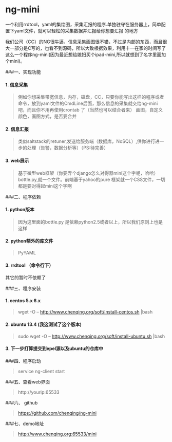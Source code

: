 ng-mini
=======

一个利用rrdtool，yaml的集绘图，采集汇报的程序.单独驻守在服务器上，简单配置下yaml文件，就可以轻松的采集数据并汇报给你想要汇报
的地方

我们公司（CC）的NG很牛逼，信息采集画图很不错，不过是内部的东西，而且很大一部分是C写的，也看不到源码，所以大致根据效果，利用十一在家的时间写了这么一个程序ng-mini(因为最近想给媳妇买个ipad-mini,所以就想到了名字里面加个mini)。

###一、实现功能


#### 1. 信息采集
> 例如你想采集带宽信息，内存，磁盘，CC，只要你能写出这样的程序或者命令，放到yaml文件的CmdLine后面，那么信息的采集就交给ng-mini 吧，而且你不用再使用crontab 了（当然也可以结合者来）
> 画图，自定义颜色，画图方式，是否要合并

#### 2. 信息汇报
> 类似saltstack的retuner,发送给服务端（数据库，NoSQL）,供你进行进一步的处理（告警，数据分析等）（PS:待完善）
 
#### 3. web展示
> 基于微型web框架（你要弄个django怎么对得器mini这个字呢，哈哈）bottle.py,就一个文件。前端基于yahoo的pure 框架就一个CSS文件，一切都是要对得起mini这个字啊

###二、程序依赖


#### 1. python版本

> 因为这里面的bottle.py 是依赖python2.5或者以上，所以我们原则上也是这样

#### 2. python额外的库文件

> PyYAML

#### 3. rrdtool （命令行下）

 其它的暂时不依赖了

###三、程序安装

#### 1. centos 5.x 6.x

> wget -O – http://www.chenqing.org/soft/install-centos.sh |bash

#### 2. ubuntu 13.4 (我这测试了这个版本)

> sudo wget -O – http://www.chenqing.org/soft/install-ubuntu.sh |bash

#### 3. 下一步打算提交到epel源以及ubuntu的仓库中

###四、程序启动

> service ng-client start

###五、查看web界面

> http://yourip:65533

###六、 github
> https://github.com/chenqing/ng-mini

###七、demo地址

> http://www.chenqing.org:65533/mini



